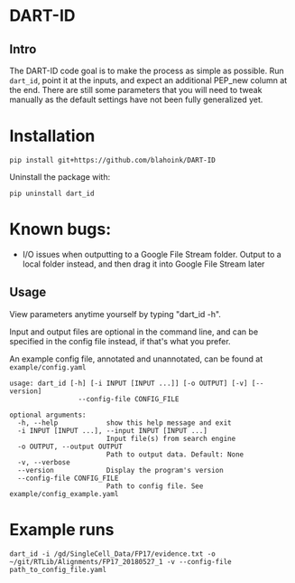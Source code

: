 DART-ID
=============

Intro
-----

The DART-ID code goal is to make the process as simple as possible. Run ```dart_id```, point it at the inputs, and expect an additional PEP_new column at the end. There are still some parameters that you will need to tweak manually as the default settings have not been fully generalized yet.

# Installation

```
pip install git+https://github.com/blahoink/DART-ID
```

Uninstall the package with:

```
pip uninstall dart_id
```

# Known bugs:

- I/O issues when outputting to a Google File Stream folder. Output to a local folder instead, and then drag it into Google File Stream later

Usage
----------

View parameters anytime yourself by typing "dart_id -h".

Input and output files are optional in the command line, and can be specified in the config file instead, if that's what you prefer.

An example config file, annotated and unannotated, can be found at ```example/config.yaml```

```
usage: dart_id [-h] [-i INPUT [INPUT ...]] [-o OUTPUT] [-v] [--version]
                 --config-file CONFIG_FILE

optional arguments:
  -h, --help            show this help message and exit
  -i INPUT [INPUT ...], --input INPUT [INPUT ...]
                        Input file(s) from search engine
  -o OUTPUT, --output OUTPUT
                        Path to output data. Default: None
  -v, --verbose
  --version             Display the program's version
  --config-file CONFIG_FILE
                        Path to config file. See example/config_example.yaml
```

Example runs
============

```
dart_id -i /gd/SingleCell_Data/FP17/evidence.txt -o ~/git/RTLib/Alignments/FP17_20180527_1 -v --config-file path_to_config_file.yaml
```
